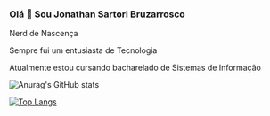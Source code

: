 ### Olá 👋 Sou Jonathan Sartori Bruzarrosco

Nerd de Nascença

Sempre fui um entusiasta de Tecnologia

Atualmente estou cursando bacharelado de Sistemas de Informação


![Anurag's GitHub stats](https://github-readme-stats.vercel.app/api?username=jonathansartorib&show_icons=true&theme=dracula)

[![Top Langs](https://github-readme-stats.vercel.app/api/top-langs/?username=jonathansartorib&layout=compact)](https://github.com/jonathansartorib/github-readme-stats)


